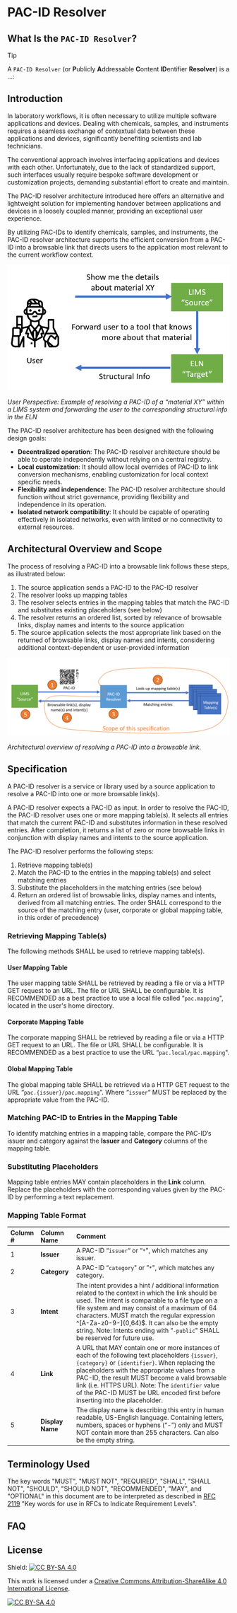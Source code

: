 # PAC-ID Resolver

## What Is the `PAC-ID Resolver`?
> [!TIP]
> A `PAC-ID Resolver` (or **P**ublicly **A**ddressable **C**ontent **ID**entifier **Resolver**) is a ...:

## Introduction
In laboratory workflows, it is often necessary to utilize multiple software applications and devices. Dealing with chemicals, samples, and instruments requires a seamless exchange of contextual data between these applications and devices, significantly benefiting scientists and lab technicians.

The conventional approach involves interfacing applications and devices with each other. Unfortunately, due to the lack of standardized support, such interfaces usually require bespoke software development or customization projects, demanding substantial effort to create and maintain.

The PAC-ID resolver architecture introduced here offers an alternative and lightweight solution for implementing handover between applications and devices in a loosely coupled manner, providing an exceptional user experience.

By utilizing PAC-IDs to identify chemicals, samples, and instruments, the PAC-ID resolver architecture supports the efficient conversion from a PAC-ID into a browsable link that directs users to the application most relevant to the current workflow context.

![User perspective on PAC-ID resolver](images/pac-id-resolver-user-perspective.png)

*User Perspective: Example of resolving a PAC-ID of a  “material XY” within a LIMS system and forwarding the user to the corresponding structural info in the ELN*

The PAC-ID resolver architecture has been designed with the following design goals:
- **Decentralized operation**: The PAC-ID resolver architecture should be able to operate independently without relying on a central registry.
- **Local customization**: It should allow local overrides of PAC-ID to link conversion mechanisms, enabling customization for local context specific needs.
- **Flexibility and independence**: The PAC-ID resolver architecture should function without strict governance, providing flexibility and independence in its operation.
- **Isolated network compatibility**: It should be capable of operating effectively in isolated networks, even with limited or no connectivity to external resources.

## Architectural Overview and Scope
The process of resolving a PAC-ID into a browsable link follows these steps, as illustrated below:
1. The source application sends a PAC-ID to the PAC-ID resolver
2. The resolver looks up mapping tables
3. The resolver selects entries in the mapping tables that match the PAC-ID and substitutes existing placeholders (see below)
4. The resolver returns an ordered list, sorted by relevance of browsable links, display names and intents to the source application
5. The source application selects the most appropriate link based on the returned of browsable links, display names and intents, considering additional context-dependent or user-provided information

![PAC-ID resolver architecture](images/pac-id-resolver-architectural-overview.png)

*Architectural overview of resolving a PAC-ID into a browsable link.*

## Specification
A PAC-ID resolver is a service or library used by a source application to resolve a PAC-ID into one or more browsable link(s). 

A PAC-ID resolver expects a PAC-ID as input. In order to resolve the PAC-ID, the PAC-ID resolver uses one or more mapping table(s). It selects all entries that match the current PAC-ID and substitutes information in these resolved entries. After completion, it returns a list of zero or more browsable links in conjunction with display names and intents to the source application.

The PAC-ID resolver performs the following steps:
1. Retrieve mapping table(s)
2. Match the PAC-ID to the entries in the mapping table(s) and select matching entries
3. Substitute the placeholders in the matching entries (see below)
4. Return an ordered list of browsable links, display names and intents, derived from all matching entries. The order SHALL correspond to the source of the matching entry (user, corporate or global mapping table, in this order of precedence)

### Retrieving Mapping Table(s)
The following methods SHALL be used to retrieve mapping table(s).

#### User Mapping Table
The user mapping table SHALL be retrieved by reading a file or via a HTTP GET request to an URL. The file or URL SHALL be configurable. It is RECOMMENDED as a best practice to use a local file called “`pac.mapping`", located in the user's home directory.

#### Corporate Mapping Table
The corporate mapping SHALL be retrieved by reading a file or via a HTTP GET request to an URL. The file or URL SHALL be configurable. It is RECOMMENDED as a best practice to use the URL “`pac.local/pac.mapping`".

#### Global Mapping Table
The global mapping table SHALL be retrieved via a HTTP GET request to the URL “`pac.{issuer}/pac.mapping`”. Where “`issuer`“ MUST be replaced by the appropriate value from the PAC-ID.

### Matching PAC-ID to Entries in the Mapping Table
To identify matching entries in a mapping table, compare the PAC-ID’s issuer and category against the **Issuer** and **Category** columns of the mapping table.

### Substituting Placeholders
Mapping table entries MAY contain placeholders in the **Link** column. Replace the placeholders with the corresponding values given by the PAC-ID by performing a text replacement.

### Mapping Table Format

| **Column #** | **Column Name** | **Comment** |
| :--- | :--- | :--- |
| 1 | **Issuer** | A PAC-ID “`issuer`“ or “`*`", which matches any issuer. |
| 2 | **Category** | A PAC-ID “`category`" or ”`*`", which matches any category. |
| 3 | **Intent** | The intent provides a hint / additional information related to the context in which the link should be used. The intent is comparable to a file type on a file system and may consist of a maximum of 64 characters. MUST match the regular expression ^[A-Za-z0-9-]{0,64}$. It can also be the empty string. Note: Intents ending with “`-public`" SHALL be reserved for future use. |
| 4 | **Link** | A URL that MAY contain one or more instances of each of the following text placeholders `{issuer}`, `{category}` or `{identifier}`. When replacing the placeholders with the appropriate values from a PAC-ID, the result MUST become a valid browsable link (i.e. HTTPS URL). Note: The `identifier` value of the PAC-ID MUST be URL encoded first before inserting into the placeholder. |
| 5 | **Display Name** | The display name is describing this entry in human readable, US-English language. Containing letters, numbers, spaces or hyphens (“-”) only and MUST NOT contain more than 255 characters. Can also be the empty string. |

## Terminology Used
The key words "MUST", "MUST NOT", "REQUIRED", "SHALL", "SHALL NOT", "SHOULD", "SHOULD NOT", "RECOMMENDED", "MAY", and "OPTIONAL" in this document are to be interpreted as described in [RFC 2119](https://www.ietf.org/rfc/rfc2119.txt) "Key words for use in RFCs to Indicate Requirement Levels".

## FAQ

## License
Shield: [![CC BY-SA 4.0][cc-by-sa-shield]][cc-by-sa]

This work is licensed under a
[Creative Commons Attribution-ShareAlike 4.0 International License][cc-by-sa].

[![CC BY-SA 4.0][cc-by-sa-image]][cc-by-sa]

[cc-by-sa]: http://creativecommons.org/licenses/by-sa/4.0/
[cc-by-sa-image]: https://licensebuttons.net/l/by-sa/4.0/88x31.png
[cc-by-sa-shield]: https://img.shields.io/badge/License-CC%20BY--SA%204.0-lightgrey.svg
